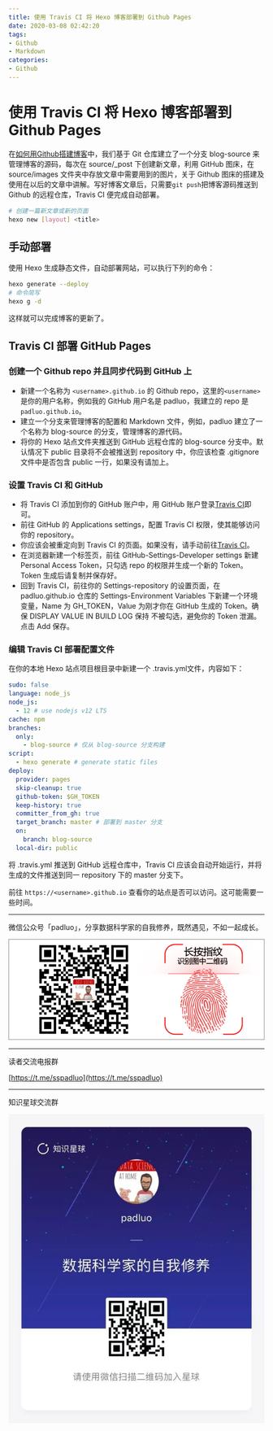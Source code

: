 ```yaml
---
title: 使用 Travis CI 将 Hexo 博客部署到 Github Pages
date: 2020-03-08 02:42:20
tags: 
- Github
- Markdown
categories:
- Github
---
```


# 使用 Travis CI 将 Hexo 博客部署到 Github Pages

在[如何用Github搭建博客](https://mp.weixin.qq.com/s?__biz=MjM5NzUyNjc2MQ==&mid=2247483886&idx=1&sn=0dcf5d9e511cee5aa499ecdce877cfae&chksm=a6d9ec6891ae657e879da3f07fa7dfc297e6ec885a3fef1b603e32bcec479ee0f6c057e7fcbd&token=1068564806&lang=zh_CN#rd)中，我们基于 Git 仓库建立了一个分支 blog-source 来管理博客的源码，每次在 source/_post 下创建新文章，利用 GitHub 图床，在 source/images 文件夹中存放文章中需要用到的图片，关于 Github 图床的搭建及使用在以后的文章中讲解。写好博客文章后，只需要`git push`把博客源码推送到 Github 的远程仓库，Travis CI 便完成自动部署。

```bash
# 创建一篇新文章或新的页面
hexo new [layout] <title>
```

## 手动部署

使用 Hexo 生成静态文件，自动部署网站，可以执行下列的命令：

```bash
hexo generate --deploy
# 命令简写
hexo g -d
```

这样就可以完成博客的更新了。

## Travis CI 部署 GitHub Pages

### 创建一个 Github repo 并且同步代码到 GitHub 上

- 新建一个名称为 `<username>.github.io` 的 Github repo，这里的`<username>`是你的用户名称，例如我的 GitHub 用户名是 padluo，我建立的 repo 是`padluo.github.io`。
- 建立一个分支来管理博客的配置和 Markdown 文件，例如，padluo 建立了一个名称为 blog-source 的分支，管理博客的源代码。
- 将你的 Hexo 站点文件夹推送到 GitHub 远程仓库的 blog-source 分支中。默认情况下 public 目录将不会被推送到 repository 中，你应该检查 .gitignore 文件中是否包含 public 一行，如果没有请加上。

### 设置 Travis CI 和 GitHub

- 将 Travis CI 添加到你的 GitHub 账户中，用 GitHub 账户登录[Travis CI](https://travis-ci.org/)即可。
- 前往 GitHub 的 Applications settings，配置 Travis CI 权限，使其能够访问你的 repository。
- 你应该会被重定向到 Travis CI 的页面。如果没有，请手动前往[Travis CI](https://travis-ci.org/)。
- 在浏览器新建一个标签页，前往 GitHub-Settings-Developer settings 新建 Personal Access Token，只勾选 repo 的权限并生成一个新的 Token。Token 生成后请复制并保存好。
- 回到 Travis CI，前往你的 Settings-repository 的设置页面，在 padluo.github.io 仓库的 Settings-Environment Variables 下新建一个环境变量，Name 为 GH_TOKEN，Value 为刚才你在 GitHub 生成的 Token。确保 DISPLAY VALUE IN BUILD LOG 保持 不被勾选，避免你的 Token 泄漏。点击 Add 保存。

### 编辑 Travis CI 部署配置文件

在你的本地 Hexo 站点项目根目录中新建一个 .travis.yml文件，内容如下：

```yml
sudo: false
language: node_js
node_js:
  - 12 # use nodejs v12 LTS
cache: npm
branches:
  only:
    - blog-source # 仅从 blog-source 分支构建
script:
  - hexo generate # generate static files
deploy:
  provider: pages
  skip-cleanup: true
  github-token: $GH_TOKEN
  keep-history: true
  committer_from_gh: true
  target_branch: master # 部署到 master 分支
  on:
    branch: blog-source
  local-dir: public
```

将 .travis.yml 推送到 GitHub 远程仓库中，Travis CI 应该会自动开始运行，并将生成的文件推送到同一 repository 下的 master 分支下。

前往 `https://<username>.github.io` 查看你的站点是否可以访问。这可能需要一些时间。

---
微信公众号「padluo」，分享数据科学家的自我修养，既然遇见，不如一起成长。

![数据分析二维码.gif](https://raw.githubusercontent.com/padluo/padluo.github.io/blog-source/source/images/%E6%95%B0%E6%8D%AE%E5%88%86%E6%9E%90%E4%BA%8C%E7%BB%B4%E7%A0%81.gif)

---
读者交流电报群

[https://t.me/sspadluo](https://t.me/sspadluo)

---
知识星球交流群

![知识星球读者交流群.jpeg](https://raw.githubusercontent.com/padluo/padluo.github.io/blog-source/source/images/%E7%9F%A5%E8%AF%86%E6%98%9F%E7%90%83%E8%AF%BB%E8%80%85%E4%BA%A4%E6%B5%81%E7%BE%A4.jpeg)

